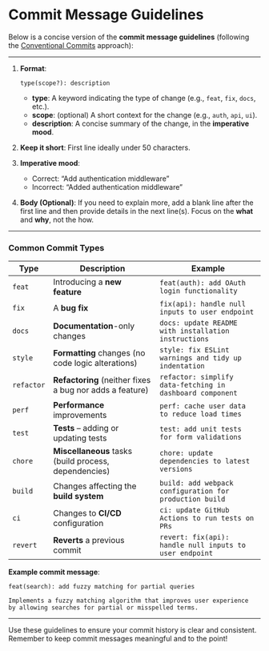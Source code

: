 # Commit Message Guidelines

Below is a concise version of the **commit message guidelines** (following the [Conventional Commits](https://www.conventionalcommits.org/) approach):

---

1. **Format**:

   ```
   type(scope?): description
   ```

   - **type**: A keyword indicating the type of change (e.g., `feat`, `fix`, `docs`, etc.).
   - **scope**: (optional) A short context for the change (e.g., `auth`, `api`, `ui`).
   - **description**: A concise summary of the change, in the **imperative mood**.

2. **Keep it short**: First line ideally under 50 characters.

3. **Imperative mood**:

   - Correct: “Add authentication middleware”
   - Incorrect: “Added authentication middleware”

4. **Body (Optional)**: If you need to explain more, add a blank line after the first line and then provide details in the next line(s). Focus on the **what** and **why**, not the how.

---

### Common Commit Types

| **Type**   | **Description**                                          | **Example**                                               |
| ---------- | -------------------------------------------------------- | --------------------------------------------------------- |
| `feat`     | Introducing a **new feature**                            | `feat(auth): add OAuth login functionality`               |
| `fix`      | A **bug fix**                                            | `fix(api): handle null inputs to user endpoint`           |
| `docs`     | **Documentation**-only changes                           | `docs: update README with installation instructions`      |
| `style`    | **Formatting** changes (no code logic alterations)       | `style: fix ESLint warnings and tidy up indentation`      |
| `refactor` | **Refactoring** (neither fixes a bug nor adds a feature) | `refactor: simplify data-fetching in dashboard component` |
| `perf`     | **Performance** improvements                             | `perf: cache user data to reduce load times`              |
| `test`     | **Tests** – adding or updating tests                     | `test: add unit tests for form validations`               |
| `chore`    | **Miscellaneous** tasks (build process, dependencies)    | `chore: update dependencies to latest versions`           |
| `build`    | Changes affecting the **build system**                   | `build: add webpack configuration for production build`   |
| `ci`       | Changes to **CI/CD** configuration                       | `ci: update GitHub Actions to run tests on PRs`           |
| `revert`   | **Reverts** a previous commit                            | `revert: fix(api): handle null inputs to user endpoint`   |

**Example commit message**:

```
feat(search): add fuzzy matching for partial queries

Implements a fuzzy matching algorithm that improves user experience
by allowing searches for partial or misspelled terms.
```

---

Use these guidelines to ensure your commit history is clear and consistent. Remember to keep commit messages meaningful and to the point!
